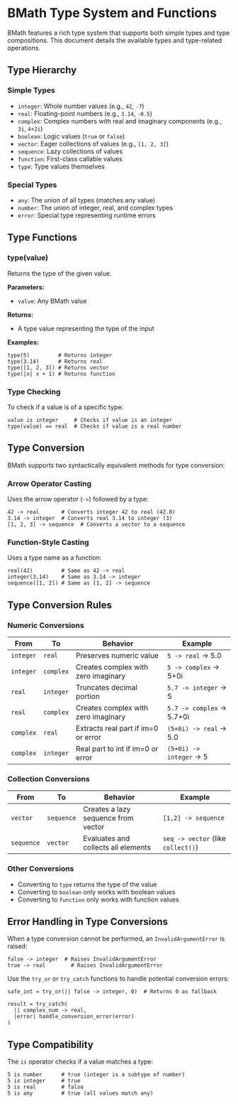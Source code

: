 # BMath Type System and Functions

BMath features a rich type system that supports both simple types and type compositions. This document details the available types and type-related operations.

## Type Hierarchy

### Simple Types
- `integer`: Whole number values (e.g., `42`, `-7`)
- `real`: Floating-point numbers (e.g., `3.14`, `-0.5`)
- `complex`: Complex numbers with real and imaginary components (e.g., `3i`, `4+2i`)
- `boolean`: Logic values (`true` or `false`)
- `vector`: Eager collections of values (e.g., `[1, 2, 3]`)
- `sequence`: Lazy collections of values 
- `function`: First-class callable values
- `type`: Type values themselves

### Special Types
- `any`: The union of all types (matches any value)
- `number`: The union of integer, real, and complex types
- `error`: Special type representing runtime errors

## Type Functions

### type(value)

Returns the type of the given value.

**Parameters:**
- `value`: Any BMath value

**Returns:**
- A type value representing the type of the input

**Examples:**
```
type(5)         # Returns integer
type(3.14)      # Returns real
type([1, 2, 3]) # Returns vector
type(|x| x + 1) # Returns function
```

### Type Checking

To check if a value is of a specific type:

```
value is integer     # Checks if value is an integer
type(value) == real  # Checks if value is a real number
```

## Type Conversion

BMath supports two syntactically equivalent methods for type conversion:

### Arrow Operator Casting

Uses the arrow operator (`->`) followed by a type:

```
42 -> real       # Converts integer 42 to real (42.0)
3.14 -> integer  # Converts real 3.14 to integer (3)
[1, 2, 3] -> sequence  # Converts a vector to a sequence
```

### Function-Style Casting

Uses a type name as a function:

```
real(42)         # Same as 42 -> real
integer(3.14)    # Same as 3.14 -> integer 
sequence([1, 2]) # Same as [1, 2] -> sequence
```

## Type Conversion Rules

### Numeric Conversions

| From       | To         | Behavior                             | Example          |
|------------|------------|--------------------------------------|------------------|
| `integer`  | `real`     | Preserves numeric value              | `5 -> real` → 5.0 |
| `integer`  | `complex`  | Creates complex with zero imaginary  | `5 -> complex` → 5+0i |
| `real`     | `integer`  | Truncates decimal portion            | `5.7 -> integer` → 5 |
| `real`     | `complex`  | Creates complex with zero imaginary  | `5.7 -> complex` → 5.7+0i |
| `complex`  | `real`     | Extracts real part if im=0 or error  | `(5+0i) -> real` → 5.0 |
| `complex`  | `integer`  | Real part to int if im=0 or error    | `(5+0i) -> integer` → 5 |

### Collection Conversions

| From       | To         | Behavior                             | Example          |
|------------|------------|--------------------------------------|------------------|
| `vector`   | `sequence` | Creates a lazy sequence from vector  | `[1,2] -> sequence` |
| `sequence` | `vector`   | Evaluates and collects all elements  | `seq -> vector` (like `collect()`) |

### Other Conversions

- Converting to `type` returns the type of the value
- Converting to `boolean` only works with boolean values
- Converting to `function` only works with function values

## Error Handling in Type Conversions

When a type conversion cannot be performed, an `InvalidArgumentError` is raised:

```
false -> integer  # Raises InvalidArgumentError
true -> real        # Raises InvalidArgumentError
```

Use the `try_or` or `try_catch` functions to handle potential conversion errors:

```
safe_int = try_or(|| false -> integer, 0)  # Returns 0 as fallback

result = try_catch(
  || complex_num -> real,
  |error| handle_conversion_error(error)
)
```

## Type Compatibility

The `is` operator checks if a value matches a type:

```
5 is number      # true (integer is a subtype of number)
5 is integer     # true
5 is real        # false
5 is any         # true (all values match any)
```

